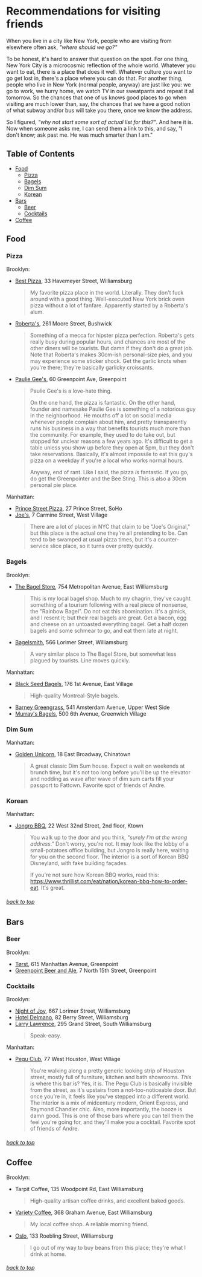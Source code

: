 # Recommendations for visiting friends
When you live in a city like New York, people who are visiting from elsewhere often ask, *"where should we go?"*

To be honest, it's hard to answer that question on the spot. For one thing, New York City is a microcosmic reflection of the whole world. Whatever you want to eat, there is a place that does it well. Whatever culture you want to go get lost in, there's a place where you can do that. For another thing, people who live in New York (normal people, anyway) are just like you: we go to work, we hurry home, we watch TV in our sweatpants and repeat it all tomorrow. So the chances that one of us knows good places to go when visiting are much lower than, say, the chances that we have a good notion of what subway and/or bus will take you there, once we know the address.

So I figured, *"why not start some sort of actual list for this?"*. And here it is. Now when someone asks me, I can send them a link to this, and say, "I don't know; ask past me. He was much smarter than I am."

## Table of Contents
* [Food](#food)
    * [Pizza](#pizza)
    * [Bagels](#bagels)
	* [Dim Sum](#dim-sum)
	* [Korean](#korean)
* [Bars](#bars)
	* [Beer](#beer)
	* [Cocktails](#cocktails)
* [Coffee](#coffee)

## Food

### Pizza

Brooklyn:
* [Best Pizza](http://www.best.piz.za.com), 33 Havemeyer Street, Williamsburg
	> My favorite pizza place in the world. Literally. They don't fuck around with a good thing. Well-executed New York brick oven pizza without a lot of fanfare. Apparently started by a Roberta's alum.
* [Roberta's](http://robertaspizza.com), 261 Moore Street, Bushwick
	> Something of a mecca for hipster pizza perfection. Roberta's gets really busy during popular hours, and chances are most of the other diners will be tourists. But damn if they don't do a great job. Note that Roberta's makes 30cm-ish personal-size pies, and you may experience some sticker shock. Get the garlic knots when you're there; they're basically garlicky croissants.
* [Paulie Gee's](http://pauliegee.com), 60 Greenpoint Ave, Greenpoint
	> Paulie Gee's is a love-hate thing. 
	>  
	> On the one hand, the pizza is fantastic. On the other hand, founder and namesake Paulie Gee is something of a notorious guy in the neighborhood. He mouths off a lot on social media whenever people complain about him, and pretty transparently runs his business in a way that benefits tourists much more than the community. For example, they used to do take out, but stopped for unclear reasons a few years ago. It's difficult to get a table unless you show up before they open at 5pm, but they don't take reservations. Basically, it's almost impossile to eat this guy's pizza on a weekday if you're a local who works normal hours. 
	>  
	> Anyway, end of rant. Like I said, the pizza *is* fantastic. If you go, do get the Greenpointer and the Bee Sting. This is also a 30cm personal pie place.

Manhattan:
* [Prince Street Pizza](http://princestpizzanewyork.com), 27 Prince Street, SoHo
* [Joe's](http://www.joespizzanyc.com), 7 Carmine Street, West Village
	> There are a lot of places in NYC that claim to be "Joe's Original," but this place is the actual one they're all pretending to be. Can tend to be swamped at usual pizza times, but it's a counter-service slice place, so it turns over pretty quickly.

### Bagels

Brooklyn:
* [The Bagel Store](http://thebagelstoreonline.com), 754 Metropolitan Avenue, East Williamsburg
	> This is my local bagel shop. Much to my chagrin, they've caught something of a tourism following with a real piece of nonsense, the "Rainbow Bagel". Do not eat this abomination. It's a gimick, and I resent it; but their real bagels are great. Get a bacon, egg and cheese on an untoasted everything bagel. Get a half dozen bagels and some schmear to go, and eat them late at night.
* [Bagelsmith](http://bagelsmith.com), 566 Lorimer Street, Williamsburg
	> A very similar place to The Bagel Store, but somewhat less plagued by tourists. Line moves quickly.

Manhattan:
* [Black Seed Bagels](https://www.blackseedbagels.com), 176 1st Avenue, East Village
	> High-quality Montreal-Style bagels.
* [Barney Greengrass](https://www.barneygreengrass.com), 541 Amsterdam Avenue, Upper West Side
* [Murray's Bagels](http://www.murraysbagels.com), 500 6th Avenue, Greenwich Village

### Dim Sum

Manhattan:
* [Golden Unicorn](http://goldenunicornnyc.com), 18 East Broadway, Chinatown
	> A great classic Dim Sum house. Expect a wait on weekends at brunch time, but it's not too long before you'll be up the elevator and nodding as wave after wave of dim sum carts fill your passport to Fattown. Favorite spot of friends of Andre.

### Korean

Manhattan:
* [Jongro BBQ](http://jongrobbqny.com), 22 West 32nd Street, 2nd floor, Ktown
	> You walk up to the door and you think, *"surely I'm at the wrong address."* Don't worry, you're not. It may look like the lobby of a small-potatoes office building, but Jongro is really here, waiting for you on the second floor. The interior is a sort of Korean BBQ Disneyland, with fake building façades.
	>  
	> If you're not sure how Korean BBQ works, read this: https://www.thrillist.com/eat/nation/korean-bbq-how-to-order-eat. It's great.

###### [back to top](#table-of-contents)

## Bars

### Beer

Brooklyn:
* [Tørst](http://torstnyc.com), 615 Manhattan Avenue, Greenpoint
* [Greenpoint Beer and Ale](http://greenpointbeer.com), 7 North 15th Street, Greenpoint

### Cocktails

Brooklyn:
* [Night of Joy](http://nightofjoybar.com), 667 Lorimer Street, Williamsburg
* [Hotel Delmano](http://hoteldelmano.com), 82 Berry Street, Williamsburg
* [Larry Lawrence](http://larrylawrencebar.com), 295 Grand Street, South Williamsburg
	> Speak-easy.

Manhattan:
* [Pegu Club](http://www.peguclub.com/), 77 West Houston, West Village
	> You're walking along a pretty generic looking strip of Houston street, mostly full of furniture, kitchen and bath showrooms. *This* is where this bar is? Yes, it is. The Pegu Club is basically invisible from the street, as it's upstairs from a not-too-noticeable door. But once you're in, it feels like you've stepped into a different world. The interior is a mix of midcentury modern, Orient Express, and Raymond Chandler chic. Also, more importantly, the booze is damn good. This is one of those bars where you can tell them the feel you're going for, and they'll make you a cocktail. Favorite spot of friends of Andre.

###### [back to top](#table-of-contents)

## Coffee

Brooklyn:
* Tarpit Coffee, 135 Woodpoint Rd, East Williamsburg
	> High-quality artisan coffee drinks, and excellent baked goods.
* [Variety Coffee](https://varietycoffeeroasters.com), 368 Graham Avenue, East Williamsburg
	> My local coffee shop. A reliable morning friend.
* [Oslo](http://oslocoffee.com), 133 Roebling Street, Williamsburg
	> I go out of my way to buy beans from this place; they're what I drink at home.

###### [back to top](#table-of-contents)
